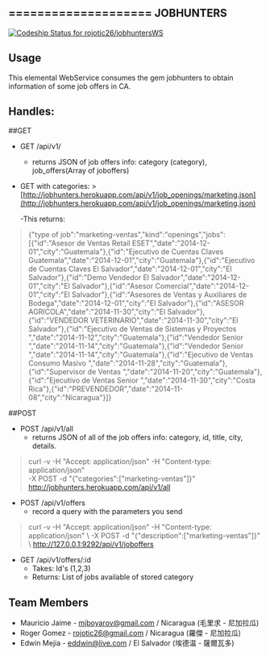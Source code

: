 ====================
JOBHUNTERS
---------------------
[ ![Codeship Status for rojotic26/jobhuntersWS](https://codeship.io/projects/398aace0-487e-0132-a261-22cfb918076e/status)](https://codeship.io/projects/45892)

## Usage

This elemental WebService consumes the gem jobhunters to obtain information of some job offers in CA.

## Handles:

##GET

- GET /api/v1/
	- returns JSON of job offers info: category (category), job_offers(Array of joboffers)

- GET with categories:
			>[http://jobhunters.herokuapp.com/api/v1/job_openings/marketing.json](http://jobhunters.herokuapp.com/api/v1/job_openings/marketing.json)

	-This returns:
>{"type of job":"marketing-ventas","kind":"openings","jobs":[{"id":"Asesor de Ventas Retail ESET","date":"2014-12-01","city":"Guatemala"},{"id":"Ejecutivo de Cuentas Claves Guatemala","date":"2014-12-01","city":"Guatemala"},{"id":"Ejecutivo de Cuentas Claves El Salvador","date":"2014-12-01","city":"El Salvador"},{"id":"Demo Vendedor El Salvador","date":"2014-12-01","city":"El Salvador"},{"id":"Asesor Comercial","date":"2014-12-01","city":"El Salvador"},{"id":"Asesores de Ventas y Auxiliares de Bodega","date":"2014-12-01","city":"El Salvador"},{"id":"ASESOR AGRICOLA","date":"2014-11-30","city":"El Salvador"},{"id":"VENDEDOR VETERINARIO","date":"2014-11-30","city":"El Salvador"},{"id":"Ejecutivo de Ventas de Sistemas y Proyectos ","date":"2014-11-12","city":"Guatemala"},{"id":"Vendedor Senior ","date":"2014-11-14","city":"Guatemala"},{"id":"Vendedor Senior ","date":"2014-11-14","city":"Guatemala"},{"id":"Ejecutivo de Ventas Consumo Masivo ","date":"2014-11-28","city":"Guatemala"},{"id":"Supervisor de Ventas ","date":"2014-11-20","city":"Guatemala"},{"id":"Ejecutivo de Ventas Senior ","date":"2014-11-30","city":"Costa Rica"},{"id":"PREVENDEDOR","date":"2014-11-08","city":"Nicaragua"}]}

##POST

- POST /api/v1/all
	- returns JSON of all of the job offers info: category, id, title, city, details.
>	curl -v -H "Accept: application/json" -H "Content-type: application/json" \
>	-X POST -d "{\"categories\":[\"marketing-ventas\"]}" \
>	http://jobhunters.herokuapp.com/api/v1/all

- POST /api/v1/offers
	- record a query with the parameters you send
>curl -v -H "Accept: application/json" -H "Content-type: application/json" \      -X POST -d "{\"description\":[\"marketing-ventas\"]}" \      http://127.0.0.1:9292/api/v1/joboffers

- GET /api/v1/offers/:id
	- Takes: Id's (1,2,3)
	- Returns: List of jobs available of stored category

## Team Members

- Mauricio Jaime - mjboyarov@gmail.com / Nicaragua (毛里求 - 尼加拉瓜)
- Roger Gomez - rojotic26@gmail.com / Nicaragua (羅傑 - 尼加拉瓜)
- Edwin Mejia - eddwin@live.com / El Salvador (埃德温 - 薩爾瓦多)
